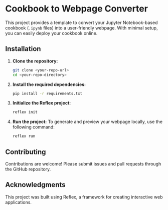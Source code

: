 # Cookbook to Webpage Converter

This project provides a template to convert your Jupyter Notebook-based cookbook (`.ipynb` files) into a user-friendly webpage. With minimal setup, you can easily deploy your cookbook online.

## Installation

1. **Clone the repository:**

   ```bash
   git clone <your-repo-url>
   cd <your-repo-directory>
   ```

2. **Install the required dependencies:**

   ```bash
   pip install -r requirements.txt
   ```

3. **Initialize the Reflex project:**
   ```bash
   reflex init
   ```

4. **Run the project:**
   To generate and preview your webpage locally, use the following command:

   ```bash
   reflex run
   ```


## Contributing

Contributions are welcome! Please submit issues and pull requests through the GitHub repository.


## Acknowledgments

This project was built using Reflex, a framework for creating interactive web applications.
